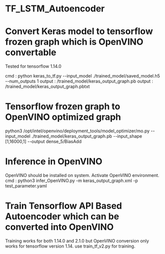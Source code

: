 # TF_LSTM_Autoencoder

# Convert Keras model to tensorflow frozen graph which is OpenVINO convertable
 
Tested for tensorflow 1.14.0

cmd : python keras_to_tf.py --input_model ./trained_model/saved_model.h5 --num_outputs 1
output : /trained_model/keras_output_graph.pb
output : /trained_model/keras_output_graph.pbtxt

# Tensorflow frozen graph to OpenVINO optimized graph 
python3  /opt/intel/openvino/deployment_tools/model_optimizer/mo.py  --input_model ./trained_model/keras_output_graph.pb --input_shape [1,16000,1] --output dense_5/BiasAdd

# Inference in OpenVINO 
OpenVINO should be installed on system.
Activate  OpenVINO environment.
cmd :  python3 infer_OpenVINO.py -m keras_output_graph.xml -p test_parameter.yaml

# Train Tensorflow API Based Autoencoder which can be converted into OpenVINO
  Training works for both 1.14.0 and 2.1.0 but OpenVINO conversion only works for  tensorflow version 1.14.
 use train_tf_v2.py for training.  

